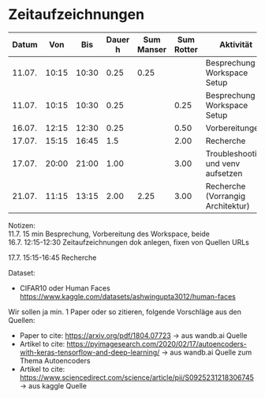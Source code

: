 # Zeitaufzeichnungen

| Datum  | Von   | Bis   | Dauer h | Sum Manser | Sum Rotter | Aktivität |
|--------|-------|-------|---------|------------|------------|-----------|
| 11.07. | 10:15 | 10:30 | 0.25    | 0.25       |            | Besprechung + Workspace Setup |
| 11.07. | 10:15 | 10:30 | 0.25    |            | 0.25       | Besprechung + Workspace Setup |
| 16.07. | 12:15 | 12:30 | 0.25    |            | 0.50       | Vorbereitungen |
| 17.07. | 15:15 | 16:45 | 1.5     |            | 2.00       | Recherche |
| 17.07. | 20:00 | 21:00 | 1.00    |            | 3.00       | Troubleshooting und venv aufsetzen |
| 21.07. | 11:15 | 13:15 | 2.00    | 2.25       | 3.00       | Recherche (Vorrangig Architektur) |










Notizen:  
11.7. 15 min Besprechung, Vorbereitung des Workspace, beide  
16.7. 12:15-12:30 Zeitaufzeichnungen dok anlegen, fixen von Quellen URLs

17.7. 15:15-16:45 Recherche

Dataset:

- CIFAR10 oder Human Faces https://www.kaggle.com/datasets/ashwingupta3012/human-faces

Wir sollen ja min. 1 Paper oder so zitieren, folgende Vorschläge aus den Quellen:

- Paper to cite: https://arxiv.org/pdf/1804.07723 -> aus wandb.ai Quelle
- Artikel to cite: https://pyimagesearch.com/2020/02/17/autoencoders-with-keras-tensorflow-and-deep-learning/ -> aus wandb.ai Quelle zum Thema Autoencoders
- Artikel to cite: https://www.sciencedirect.com/science/article/pii/S0925231218306745 -> aus kaggle Quelle

